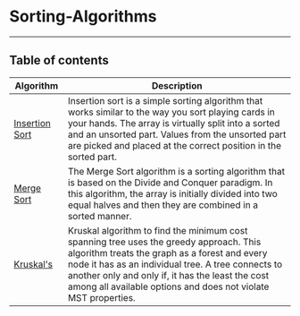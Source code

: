 # Sorting-Algorithms

___
## Table of contents


| Algorithm                                                          |Description| 
| -------                                                          |-------       |
| [Insertion Sort](https://github.com/Mennatullah-Elsahy/Sorting-Algorithms/tree/master/Insertion-Sort)  | Insertion sort is a simple sorting algorithm that works similar to the way you sort playing cards in your hands. The array is virtually split into a sorted and an unsorted part. Values from the unsorted part are picked and placed at the correct position in the sorted part.|
| [Merge Sort](https://github.com/Mennatullah-Elsahy/Sorting-Algorithms/tree/master/Merge-Sort)    | The Merge Sort algorithm is a sorting algorithm that is based on the Divide and Conquer paradigm. In this algorithm, the array is initially divided into two equal halves and then they are combined in a sorted manner.|
| [Kruskal's](https://github.com/Mennatullah-Elsahy/Sorting-Algorithms/tree/master/Kruskal's-Algorithm)    | Kruskal algorithm to find the minimum cost spanning tree uses the greedy approach. This algorithm treats the graph as a forest and every node it has as an individual tree. A tree connects to another only and only if, it has the least the  cost among all available options and does not violate MST properties.|
